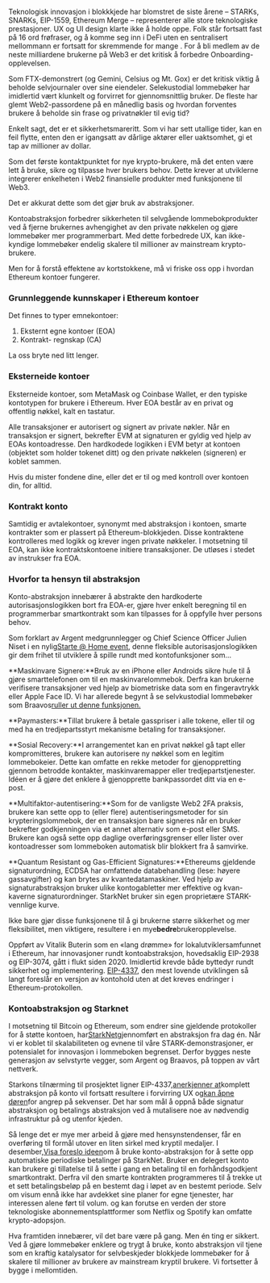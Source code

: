 Teknologisk innovasjon i blokkkjede har blomstret de siste årene – STARKs, SNARKs, EIP-1559, Ethereum Merge – representerer alle store teknologiske prestasjoner. UX og UI design klarte ikke å holde oppe. Folk står fortsatt fast på 16 ord frøfraser, og å komme seg inn i DeFi uten en sentralisert mellommann er fortsatt for skremmende for mange . For å bli medlem av de neste milliardene brukerne på Web3 er det kritisk å forbedre Onboarding-opplevelsen.

Som FTX-demonstrert (og Gemini, Celsius og Mt. Gox) er det kritisk viktig å beholde selvjournaler over sine eiendeler. Selekustodial lommebøker har imidlertid vært klunkelt og forvirret for gjennomsnittlig bruker. De fleste har glemt Web2-passordene på en månedlig basis og hvordan forventes brukere å beholde sin frase og privatnøkler til evig tid?

Enkelt sagt, det er et sikkerhetsmareritt. Som vi har sett utallige tider, kan en feil flytte, enten den er igangsatt av dårlige aktører eller uaktsomhet, gi et tap av millioner av dollar.

Som det første kontaktpunktet for nye krypto-brukere, må det enten være lett å bruke, sikre og tilpasse hver brukers behov. Dette krever at utviklerne integrerer enkelheten i Web2 finansielle produkter med funksjonene til Web3.

Det er akkurat dette som det gjør bruk av abstraksjoner.

Kontoabstraksjon forbedrer sikkerheten til selvgående lommebokprodukter ved å fjerne brukernes avhengighet av den private nøkkelen og gjøre lommebøker mer programmerbart. Med dette forbedrede UX, kan ikke-kyndige lommebøker endelig skalere til millioner av mainstream krypto-brukere.

Men for å forstå effektene av kortstokkene, må vi friske oss opp i hvordan Ethereum kontoer fungerer.

### Grunnleggende kunnskaper i Ethereum kontoer

Det finnes to typer emnekontoer:

1. Eksternt egne kontoer (EOA)
2. Kontrakt- regnskap (CA)

La oss bryte ned litt lenger.

### Eksterneide kontoer

Eksterneide kontoer, som MetaMask og Coinbase Wallet, er den typiske kontotypen for brukere i Ethereum. Hver EOA består av en privat og offentlig nøkkel, kalt en tastatur.

Alle transaksjoner er autorisert og signert av private nøkler. Når en transaksjon er signert, bekrefter EVM at signaturen er gyldig ved hjelp av EOAs kontoadresse. Den hardkodede logikken i EVM betyr at kontoen (objektet som holder tokenet ditt) og den private nøkkelen (signeren) er koblet sammen.

Hvis du mister fondene dine, eller det er til og med kontroll over kontoen din, for alltid.

### Kontrakt konto

Samtidig er avtalekontoer, synonymt med abstraksjon i kontoen, smarte kontrakter som er plassert på Ethereum-blokkjeden. Disse kontraktene kontrolleres med logikk og krever ingen private nøkkeler. I motsetning til EOA, kan ikke kontraktskontoene initiere transaksjoner. De utløses i stedet av instrukser fra EOA.

### Hvorfor ta hensyn til abstraksjon

Konto-abstraksjon innebærer å abstrakte den hardkoderte autorisasjonslogikken bort fra EOA-er, gjøre hver enkelt beregning til en programmerbar smartkontrakt som kan tilpasses for å oppfylle hver persons behov.

Som forklart av Argent medgrunnlegger og Chief Science Officer Julien Niset i en nylig[Starte @ Home event](https://www.crowdcast.io/e/7olimxqv), denne fleksible autorisasjonslogikken gir dem frihet til utviklere å spille rundt med kontofunksjoner som…

**Maskinvare Signere:**Bruk av en iPhone eller Androids sikre hule til å gjøre smarttelefonen om til en maskinvarelommebok. Derfra kan brukerne verifisere transaksjoner ved hjelp av biometriske data som en fingeravtrykk eller Apple Face ID. Vi har allerede begynt å se selvkustodial lommebøker som Braavos[ruller ut denne funksjonen.](https://medium.com/@braavos_starknet_wallet/hardware-signer-the-last-innovation-for-wallet-crypto-everyday-users-7e1974f93944)

**Paymasters:**Tillat brukere å betale gasspriser i alle tokene, eller til og med ha en tredjepartsstyrt mekanisme betaling for transaksjoner.

**Sosial Recovery:**I arrangementet kan en privat nøkkel gå tapt eller kompromitteres, brukere kan autorisere ny nøkkel som en legitim lommebokeier. Dette kan omfatte en rekke metoder for gjenoppretting gjennom betrodde kontakter, maskinvaremapper eller tredjepartstjenester. Idéen er å gjøre det enklere å gjenopprette bankpassordet ditt via en e-post.

**Multifaktor-autentisering:**Som for de vanligste Web2 2FA praksis, brukere kan sette opp to (eller flere) autentiseringsmetoder for sin krypteringslommebok, der en transaksjon bare signeres når en bruker bekrefter godkjenningen via et annet alternativ som e-post eller SMS. Brukere kan også sette opp daglige overføringsgrenser eller lister over kontoadresser som lommeboken automatisk blir blokkert fra å samvirke.

**Quantum Resistant og Gas-Efficient Signatures:**Ethereums gjeldende signaturordning, ECDSA har omfattende databehandling (lese: høyere gassavgifter) og kan brytes av kvantedatamaskiner. Ved hjelp av signaturabstraksjon bruker ulike kontogabletter mer effektive og kvan- kaverne signaturordninger. StarkNet bruker sin egen proprietære STARK-vennlige kurve.

Ikke bare gjør disse funksjonene til å gi brukerne større sikkerhet og mer fleksibilitet, men viktigere, resultere i en mye**bedre**brukeropplevelse.

Oppført av Vitalik Buterin som en «lang drømme» for lokalutviklersamfunnet i Ethereum, har innovasjoner rundt kontoabstraksjon, hovedsaklig EIP-2938 og EIP-3074, gått i flukt siden 2020. Imidlertid krevde både byttedyr rundt sikkerhet og implementering. [EIP-4337](https://github.com/ethereum/EIPs/blob/3fd65b1a782912bfc18cb975c62c55f733c7c96e/EIPS/eip-4337.md), den mest lovende utviklingen så langt foreslår en versjon av kontohold uten at det kreves endringer i Ethereum-protokollen.

### **Kontoabstraksjon og Starknet**

I motsetning til Bitcoin og Ethereum, som endrer sine gjeldende protokoller for å støtte kontoen, har[StarkNet](https://starkware.co/starknet/)gjennomført en abstraksjon fra dag én. Når vi er koblet til skalabiliteten og evnene til våre STARK-demonstrasjoner, er potensialet for innovasjon i lommeboken begrenset. Derfor bygges neste generasjon av selvstyrte vegger, som Argent og Braavos, på toppen av vårt nettverk.

Starkons tilnærming til prosjektet ligner EIP-4337,[anerkjenner at](https://community.starknet.io/t/starknet-account-abstraction-model-part-1/781)komplett abstraksjon på konto vil fortsatt resultere i forvirring UX og[kan åpne døren](https://github.com/ethereum/EIPs/blob/master/EIPS/eip-4337.md#rationale)for angrep på sekvenser. Det har som mål å oppnå både signatur abstraksjon og betalings abstraksjon ved å mutalisere noe av nødvendig infrastruktur på og utenfor kjeden.

Så lenge det er mye mer arbeid å gjøre med hensynstendenser, får en overføring til formål utover en liten sirkel med kryptil medaljer. I desember,[Visa foreslo ideen](https://www.coindesk.com/tech/2023/01/11/ethereum-upgrade-could-make-it-harder-to-lose-all-your-crypto/)om å bruke konto-abstraksjon for å sette opp automatiske periodiske betalinger på StarkNet. Bruker en delegert konto kan brukere gi tillatelse til å sette i gang en betaling til en forhåndsgodkjent smartkontrakt. Derfra vil den smarte kontrakten programmeres til å trekke ut et sett betalingsbeløp på en bestemt dag i løpet av en bestemt periode. Selv om visum ennå ikke har avdekket sine planer for egne tjenester, har interessen alene ført til volum. og kan forutse en verden der store teknologiske abonnementsplattformer som Netflix og Spotify kan omfatte krypto-adopsjon.

Hva framtiden innebærer, vil det bare være på gang. Men én ting er sikkert. Ved å gjøre lommebøker enklere og trygt å bruke, konto abstraksjon vil tjene som en kraftig katalysator for selvbeskjeder blokkjede lommebøker for å skalere til millioner av brukere av mainstream kryptil brukere. Vi fortsetter å bygge i mellomtiden.